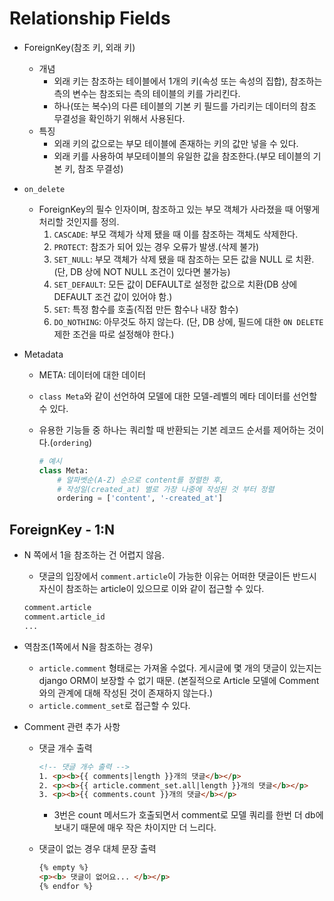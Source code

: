 # Relationship Fields

- ForeignKey(참조 키, 외래 키)
  - 개념
    - 외래 키는 참조하는 테이블에서 1개의 키(속성 또는 속성의 집합), 참조하는 측의 변수는 참조되는 측의 테이블의 키를 가리킨다.
    - 하나(또는 복수)의 다른 테이블의 기본 키 필드를 가리키는 데이터의 참조 무결성을 확인하기 위해서 사용된다.
  - 특징
    - 외래 키의 값으로는 부모 테이블에 존재하는 키의 값만 넣을 수 있다.
    - 외래 키를 사용하여 부모테이블의 유일한 값을 참조한다.(부모 테이블의 기본 키, 참조 무결성)
- `on_delete`
  - ForeignKey의 필수 인자이며, 참조하고 있는 부모 객체가 사라졌을 때 어떻게 처리할 것인지를 정의.
    1. `CASCADE`: 부모 객체가 삭제 됐을 때 이를 참조하는 객체도 삭제한다.
    2. `PROTECT`: 참조가 되어 있는 경우 오류가 발생.(삭제 불가)
    3. `SET_NULL`: 부모 객체가 삭제 됐을 때 참조하는 모든 값을 NULL 로 치환.(단, DB 상에 NOT NULL 조건이 있다면 불가능)
    4. `SET_DEFAULT`: 모든 값이 DEFAULT로 설정한 값으로 치환(DB 상에 DEFAULT 조건 값이 있어야 함.)
    5. `SET`: 특정 함수를 호출(직접 만든 함수나 내장 함수)
    6. `DO_NOTHING`: 아무것도 하지 않는다. (단, DB 상에, 필드에 대한 `ON DELETE`제한 조건을 따로 설정해야 한다.)

- Metadata

  - META: 데이터에 대한 데이터

  - `class Meta`와 같이 선언하여 모델에 대한 모델-레벨의 메타 데이터를 선언할 수 있다.

  - 유용한 기능들 중 하나는 쿼리할 때 반환되는 기본 레코드 순서를 제어하는 것이다.(`ordering`)

    ```python
    # 예시
    class Meta:
        # 알파벳순(A-Z) 순으로 content를 정렬한 후,
        # 작성일(created_at) 별로 가장 나중에 작성된 것 부터 정렬
        ordering = ['content', '-created_at']
    ```

## ForeignKey - 1:N

- N 쪽에서 1을 참조하는 건 어렵지 않음.

  - 댓글의 입장에서 `comment.article`이 가능한 이유는 어떠한 댓글이든 반드시 자신이 참조하는 article이 있으므로 이와 같이 접근할 수 있다.

  ```python
  comment.article
  comment.article_id
  ...
  ```

- 역참조(1쪽에서 N을 참조하는 경우)

  - `article.comment` 형태로는 가져올 수없다. 게시글에 몇 개의 댓글이 있는지는 django ORM이 보장할 수 없기 때문. (본질적으로 Article 모델에 Comment와의 관계에 대해 작성된 것이 존재하지 않는다.)
  - `article.comment_set`로 접근할 수 있다.
  
- Comment 관련 추가 사항

  - 댓글 개수 출력

    ```html
    <!-- 댓글 개수 출력 -->
    1. <p><b>{{ comments|length }}개의 댓글</b></p>
    2. <p><b>{{ article.comment_set.all|length }}개의 댓글</b></p>
    3. <p><b>{{ comments.count }}개의 댓글</b></p>
    ```

    - 3번은 count 메서드가 호출되면서 comment로 모델 쿼리를 한번 더 db에 보내기 때문에 매우 작은 차이지만 더 느리다.

  - 댓글이 없는 경우 대체 문장 출력
  
    ```html
    {% empty %}
    <p><b> 댓글이 없어요... </b></p>
    {% endfor %}
    ```